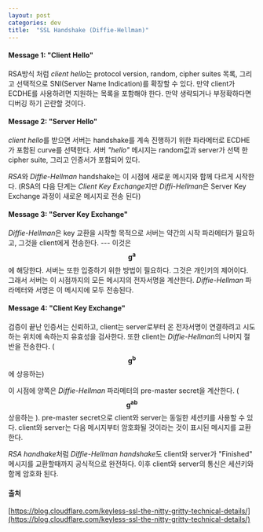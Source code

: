 ```yaml
---
layout: post
categories: dev 
title:  "SSL Handshake (Diffie-Hellman)"
---
```



#### **Message 1: "Client Hello"**
RSA방식 처럼 *client hello*는 protocol version, random, cipher suites 목록, 그리고 선택적으로 SNI(Server Name Indication)를 확장할 수 있다. 만약 client가 ECDHE를 사용하려면 지원하는 목록을 포함해야 한다. 만약 생략되거나 부정확하다면 디버깅 하기 곤란할 것이다.  

#### **Message 2: "Server Hello"**
*client hello*를 받으면 서버는 handshake를 계속 진행하기 위한 파라메터로 ECDHE가 포함된 curve를 선택한다. 서버 *"hello"* 메시지는 random값과 server가 선택 한 cipher suite, 그리고 인증서가 포함되어 있다.  

*RSA*와 *Diffie-Hellman* handshake는 이 시점에 새로운 메시지와 함께 다르게 시작한다. (RSA의 다음 단계는 *Client Key Exchange*지만 *Diffi-Hellman*은 Server Key Exchange 과정이 새로운 메시지로 전송 된다)  


#### **Message 3: "Server Key Exchange"**
*Diffie-Hellman*은 key 교환을 시작할 목적으로 서버는 약간의 시작 파라메터가 필요하고, 그것을 client에게 전송한다. --- 이것은 $$\mathbf{g^a}$$에 해당한다. 서버는 또한 입증하기 위한 방법이 필요하다. 그것은 개인키의 제어이다. 그래서 서버는 이 시점까지의 모든 메시지의 전자서명을 계산한다. *Diffie-Hellman* 파라메터와 서명은 이 메시지에 모두 전송된다.  

#### **Message 4: "Client Key Exchange"**
검증이 끝난 인증서는 신뢰하고, client는 server로부터 온 전자서명이 연결하려고 시도하는 위치에 속하는지 유효성을 검사한다. 또한 client는 *Diffie-Hellman*의 나머지 절반을 전송한다. ( $$\mathbf{g^b}$$에 상응하는)  

이 시점에 양쪽은 *Diffie-Hellman* 파라메터의 pre-master secret을 계산한다. ( $$\mathbf{g^{ab}}$$ 상응하는 ). pre-master secret으로 client와 server는 동일한 세션키를 사용할 수 있다. client와 server는 다음 메시지부터 암호화될 것이라는 것이 표시된 메시지를 교환한다.   

*RSA handhake*처럼 *Diffie-Hellman handshake*도 client와 server가 "Finished" 메시지를 교환할때까지 공식적으로 완전하다. 이후 client와 server의 통신은 세션키와 함께 암호화 된다.  


#### **출처**
[https://blog.cloudflare.com/keyless-ssl-the-nitty-gritty-technical-details/](https://blog.cloudflare.com/keyless-ssl-the-nitty-gritty-technical-details/)

